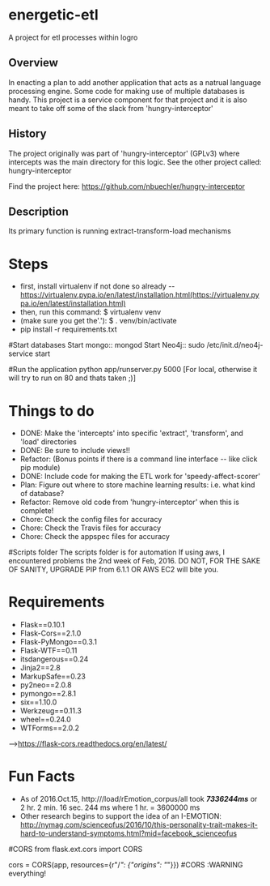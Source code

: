# energetic-etl
A project for etl processes within logro

## Overview
In enacting a plan to add another application that acts as a natrual language processing engine. Some code for making use of multiple databases is handy. This project is a service component for that project and it is also meant to take off some of the slack from 'hungry-interceptor'

## History
The project originally was part of 'hungry-interceptor' (GPLv3) where intercepts was the main directory for this logic. See the other project called: hungry-interceptor

Find the project here: https://github.com/nbuechler/hungry-interceptor

## Description

Its primary function is running extract-transform-load mechanisms

# Steps
* first, install virtualenv if not done so already -- https://virtualenv.pypa.io/en/latest/installation.html(https://virtualenv.pypa.io/en/latest/installation.html)
* then, run this command: $ virtualenv venv
* (make sure you get the'.'): $ . venv/bin/activate
* pip install -r requirements.txt

#Start databases
Start mongo:: mongod
Start Neo4j:: sudo /etc/init.d/neo4j-service start


#Run the application
python app/runserver.py 5000 [For local, otherwise it will try to run on 80 and thats taken ;)]


# Things to do
* DONE: Make the 'intercepts' into specific 'extract', 'transform', and 'load' directories
* DONE: Be sure to include views!!
* Refactor: (Bonus points if there is a command line interface -- like click pip module)
* DONE: Include code for making the ETL work for 'speedy-affect-scorer'
* Plan: Figure out where to store machine learning results: i.e. what kind of database?
* Refactor: Remove old code from 'hungry-interceptor' when this is complete!
* Chore: Check the config files for accuracy
* Chore: Check the Travis files for accuracy
* Chore: Check the appspec files for accuracy


#Scripts folder
The scripts folder is for automation
If using aws, I encountered problems the 2nd week of Feb, 2016. DO NOT, FOR THE SAKE OF SANITY, UPGRADE PIP from 6.1.1 OR AWS EC2 will bite you.

# Requirements

* Flask==0.10.1
* Flask-Cors==2.1.0
* Flask-PyMongo==0.3.1
* Flask-WTF==0.11
* itsdangerous==0.24
* Jinja2==2.8
* MarkupSafe==0.23
* py2neo==2.0.8
* pymongo==2.8.1
* six==1.10.0
* Werkzeug==0.11.3
* wheel==0.24.0
* WTForms==2.0.2

-->https://flask-cors.readthedocs.org/en/latest/

# Fun Facts
* As of 2016.Oct.15, http://<root>/load/rEmotion_corpus/all took <b><i>7336244ms</i></b> or 2 hr. 2 min. 16 sec. 244 ms where 1 hr. = 3600000 ms
* Other research begins to support the idea of an I-EMOTION: http://nymag.com/scienceofus/2016/10/this-personality-trait-makes-it-hard-to-understand-symptoms.html?mid=facebook_scienceofus 


#CORS
from flask.ext.cors import CORS

cors = CORS(app, resources={r"/*": {"origins": "*"}}) #CORS :WARNING everything!
